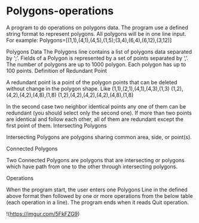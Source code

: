 # Polygons-operations

A program to do operations on polygons data. The program use a defined string format to represent polygons. All polygons will be in one line input. For example:
Polygons=[(1,1),(4,1),(4,5),(1,5);(3,4),(6,4),(6,12),(3,12)]


Polygons Data
The Polygons line contains a list of polygons data separated by ‘;’. Fields of a Polygon is represented by a set of points separated by ‘,’. The number of polygons are up to 1000 polygon. Each polygon has up to 100 points.
Definition of Redundant Point

A redundant point is a point of the polygon points that can be deleted without change in the polygon shape. Like
(1,1),(2,1),(4,1),(4,3),(1,3)
(1,2),(4,2),(4,2),(4,8),(1,8)
(1,2),(4,2),(4,2),(4,2),(4,8),(1,8)

In the second case two neighbor identical points any one of them can be redundant (you should select only the second one). If more than two points are identical and follow each other, all of them are redundant except the first point of them.
Intersecting Polygons

Intersecting Polygons are polygons sharing common area, side, or point(s).

Connected Polygons

Two Connected Polygons are polygons that are intersecting or polygons which have path from one to the other through intersecting polygons.
 
Operations

 When the program start, the user enters one Polygons Line in the defined above format then followed by one or more operations from the below table (each operation in a line). The program ends when it reads Quit operation.
 
!(https://imgur.com/5FkFZG9)


